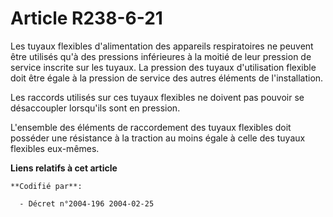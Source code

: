 # Article R238-6-21

Les tuyaux flexibles d'alimentation des appareils respiratoires ne peuvent être utilisés qu'à des pressions inférieures à la
moitié de leur pression de service inscrite sur les tuyaux. La pression des tuyaux d'utilisation flexible doit être égale à
la pression de service des autres éléments de l'installation.

Les raccords utilisés sur ces tuyaux flexibles ne doivent pas pouvoir se désaccoupler lorsqu'ils sont en pression.

L'ensemble des éléments de raccordement des tuyaux flexibles doit posséder une résistance à la traction au moins égale à
celle des tuyaux flexibles eux-mêmes.

**Liens relatifs à cet article**

	**Codifié par**:

	  - Décret n°2004-196 2004-02-25
